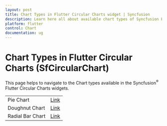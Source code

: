 ```yaml
---
layout: post
title: Chart Types in Flutter Circular Charts widget | Syncfusion 
description: Learn here all about available chart types of Syncfusion Flutter Circular Charts (SfCircularChart) widget and more.
platform: flutter
control: Chart
documentation: ug
---
```


# Chart Types in Flutter Circular Charts (SfCircularChart)

This page helps to navigate to the Chart types available in the Syncfusion<sup>&reg;</sup> Flutter Circular Charts widgets.

<table>
	<tr>
        <td>
            Pie Chart
        </td>
        <td>
            <a href="https://help.syncfusion.com/flutter/circular-charts/chart-types/pie-chart">Link</a>
        </td>
    </tr>
     <tr>
        <td>
            Doughnut Chart
        </td>
        <td>
            <a href="https://help.syncfusion.com/flutter/circular-charts/chart-types/doughnut-chart">Link</a>
        </td>
    </tr>
    <tr>
        <td>
            Radial Bar Chart
        </td>
        <td>
            <a href="https://help.syncfusion.com/flutter/circular-charts/chart-types/radial-bar-chart">Link</a>
        </td>
    </tr>
</table>
